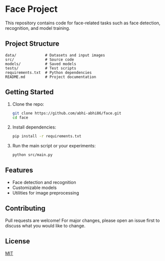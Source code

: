 # Face Project

This repository contains code for face-related tasks such as face detection, recognition, and model training.

## Project Structure

```
data/             # Datasets and input images
src/              # Source code
models/           # Saved models
tests/            # Test scripts
requirements.txt  # Python dependencies
README.md         # Project documentation
```

## Getting Started

1. Clone the repo:
    ```bash
    git clone https://github.com/abhi-abhi86/face.git
    cd face
    ```
2. Install dependencies:
    ```bash
    pip install -r requirements.txt
    ```
3. Run the main script or your experiments:
    ```bash
    python src/main.py
    ```

## Features

- Face detection and recognition
- Customizable models
- Utilities for image preprocessing

## Contributing

Pull requests are welcome! For major changes, please open an issue first to discuss what you would like to change.

## License

[MIT](LICENSE)